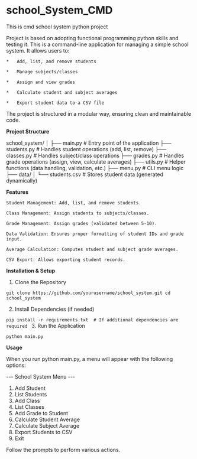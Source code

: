 # school_System_CMD
This is cmd school system python project

Project is based on adopting functional programming python skills and testing it.
This is a command-line application for managing a simple school system. It allows users to:

    *   Add, list, and remove students

    *   Manage subjects/classes

    *   Assign and view grades

    *   Calculate student and subject averages

    *   Export student data to a CSV file

The project is structured in a modular way, ensuring clean and maintainable code.

**Project Structure**

school_system/
│
├── main.py                 # Entry point of the application
├── students.py             # Handles student operations (add, list, remove)
├── classes.py              # Handles subject/class operations
├── grades.py               # Handles grade operations (assign, view, calculate averages)
├── utils.py                # Helper functions (data handling, validation, etc.)
├── menu.py                 # CLI menu logic
├── data/
│   └── students.csv        # Stores student data (generated dynamically)

**Features**

    Student Management: Add, list, and remove students.

    Class Management: Assign students to subjects/classes.

    Grade Management: Assign grades (validated between 5-10).

    Data Validation: Ensures proper formatting of student IDs and grade input.

    Average Calculation: Computes student and subject grade averages.

    CSV Export: Allows exporting student records.


**Installation & Setup**

1. Clone the Repository

`git clone https://github.com/yourusername/school_system.git
 cd school_system`

2. Install Dependencies (if needed)

`pip install -r requirements.txt  # If additional dependencies are required
`
3. Run the Application

`python main.py
`

**Usage**

When you run python main.py, a menu will appear with the following options:

--- School System Menu ---
1. Add Student
2. List Students
3. Add Class
4. List Classes
5. Add Grade to Student
6. Calculate Student Average
7. Calculate Subject Average
8. Export Students to CSV
9. Exit

Follow the prompts to perform various actions.